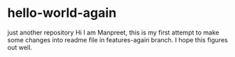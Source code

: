 # hello-world-again
just another repository
Hi I am Manpreet, this is my first attempt to make some changes into readme file in features-again branch. I hope this figures out well.
